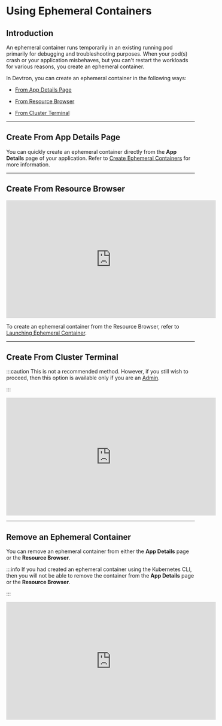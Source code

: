 # Using Ephemeral Containers

## Introduction

An ephemeral container runs temporarily in an existing running pod primarily for debugging and troubleshooting purposes. When your pod(s) crash or your application misbehaves, but you can't restart the workloads for various reasons, you create an ephemeral container.  

In Devtron, you can create an ephemeral container in the following ways:

* [From App Details Page](#create-from-app-details-page)

* [From Resource Browser](#create-from-resource-browser)

* [From Cluster Terminal](#create-from-cluster-terminal)

---

## Create From App Details Page

You can quickly create an ephemeral container directly from the **App Details** page of your application. Refer to [Create Ephemeral Containers](app-resource-management.md#create-ephemeral-containers) for more information.

---

## Create From Resource Browser

<iframe width="560" height="315" src="https://www.youtube.com/watch?v=Ml19i29Ivc4" title="Launching Ephemeral Containers from Resource Browser" frameborder="0" allowfullscreen></iframe>

To create an ephemeral container from the Resource Browser, refer to [Launching Ephemeral Container](../resource-browser/pods.md#launching-ephemeral-container). 

---

## Create From Cluster Terminal

:::caution 
This is not a recommended method. However, if you still wish to proceed, then this option is available only if you are an [Admin](../global-configurations/authorization/user-access.md).

:::

<iframe width="560" height="315" src="https://www.youtube.com/watch?v=PzB6dFRYe38" title="Externally Created Ephemeral Container" frameborder="0" allowfullscreen></iframe>

---

## Remove an Ephemeral Container

You can remove an ephemeral container from either the **App Details** page or the **Resource Browser**.

:::info 
If you had created an ephemeral container using the Kubernetes CLI, then you will not be able to remove the container from the **App Details** page or the **Resource Browser**.

:::

<iframe width="560" height="315" src="https://www.youtube.com/watch?v=tZID0YU0YUU" title="Deleting Ephemeral Containers" frameborder="0" allowfullscreen></iframe>
